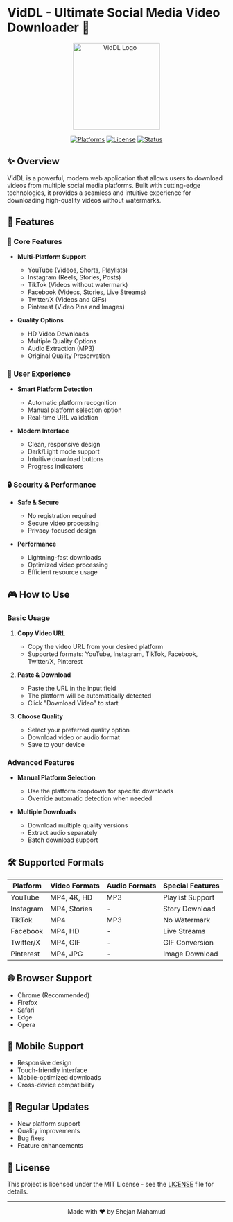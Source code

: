# VidDL - Ultimate Social Media Video Downloader 🚀

<div align="center">
  <img src="public/og-image.jpg" alt="VidDL Logo" width="200"/>
  
  [![Platforms](https://img.shields.io/badge/platforms-6-blue.svg)](https://viddl.com)
  [![License](https://img.shields.io/badge/license-MIT-green.svg)](LICENSE)
  [![Status](https://img.shields.io/badge/status-active-success.svg)](https://viddl.com)
</div>

## ✨ Overview

VidDL is a powerful, modern web application that allows users to download videos from multiple social media platforms. Built with cutting-edge technologies, it provides a seamless and intuitive experience for downloading high-quality videos without watermarks.

## 🌟 Features

### 🎯 Core Features

- **Multi-Platform Support**

  - YouTube (Videos, Shorts, Playlists)
  - Instagram (Reels, Stories, Posts)
  - TikTok (Videos without watermark)
  - Facebook (Videos, Stories, Live Streams)
  - Twitter/X (Videos and GIFs)
  - Pinterest (Video Pins and Images)

- **Quality Options**
  - HD Video Downloads
  - Multiple Quality Options
  - Audio Extraction (MP3)
  - Original Quality Preservation

### 💫 User Experience

- **Smart Platform Detection**

  - Automatic platform recognition
  - Manual platform selection option
  - Real-time URL validation

- **Modern Interface**
  - Clean, responsive design
  - Dark/Light mode support
  - Intuitive download buttons
  - Progress indicators

### 🔒 Security & Performance

- **Safe & Secure**

  - No registration required
  - Secure video processing
  - Privacy-focused design

- **Performance**
  - Lightning-fast downloads
  - Optimized video processing
  - Efficient resource usage

## 🎮 How to Use

### Basic Usage

1. **Copy Video URL**

   - Copy the video URL from your desired platform
   - Supported formats: YouTube, Instagram, TikTok, Facebook, Twitter/X, Pinterest

2. **Paste & Download**

   - Paste the URL in the input field
   - The platform will be automatically detected
   - Click "Download Video" to start

3. **Choose Quality**
   - Select your preferred quality option
   - Download video or audio format
   - Save to your device

### Advanced Features

- **Manual Platform Selection**

  - Use the platform dropdown for specific downloads
  - Override automatic detection when needed

- **Multiple Downloads**
  - Download multiple quality versions
  - Extract audio separately
  - Batch download support

## 🛠️ Supported Formats

| Platform  | Video Formats | Audio Formats | Special Features |
| --------- | ------------- | ------------- | ---------------- |
| YouTube   | MP4, 4K, HD   | MP3           | Playlist Support |
| Instagram | MP4, Stories  | -             | Story Download   |
| TikTok    | MP4           | MP3           | No Watermark     |
| Facebook  | MP4, HD       | -             | Live Streams     |
| Twitter/X | MP4, GIF      | -             | GIF Conversion   |
| Pinterest | MP4, JPG      | -             | Image Download   |

## 🌐 Browser Support

- Chrome (Recommended)
- Firefox
- Safari
- Edge
- Opera

## 📱 Mobile Support

- Responsive design
- Touch-friendly interface
- Mobile-optimized downloads
- Cross-device compatibility

## 🔄 Regular Updates

- New platform support
- Quality improvements
- Bug fixes
- Feature enhancements

## 📄 License

This project is licensed under the MIT License - see the [LICENSE](LICENSE) file for details.

---

<div align="center">
  Made with ❤️ by Shejan Mahamud
</div>
